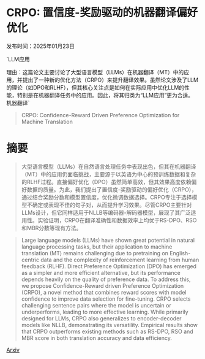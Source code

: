 # CRPO: 置信度-奖励驱动的机器翻译偏好优化

发布时间：2025年01月23日

`LLM应用

理由：这篇论文主要讨论了大型语言模型（LLMs）在机器翻译（MT）中的应用，并提出了一种新的优化方法（CRPO）来提升翻译效果。虽然论文涉及了LLM的理论（如DPO和RLHF），但其核心关注点是如何在实际应用中优化LLM的性能，特别是在机器翻译任务中的应用。因此，将其归类为“LLM应用”更为合适。` `机器翻译`

> CRPO: Confidence-Reward Driven Preference Optimization for Machine Translation

# 摘要

> 大型语言模型（LLMs）在自然语言处理任务中表现出色，但其在机器翻译（MT）中的应用仍面临挑战，主要源于以英语为中心的预训练数据和复杂的RLHF过程。直接偏好优化（DPO）虽然简单高效，但其效果高度依赖偏好数据的质量。为此，我们提出了置信度-奖励驱动的偏好优化（CRPO），通过结合奖励分数和模型置信度，优化微调数据选择。CRPO专注于选择模型不确定或表现不佳的句子对，从而提升学习效果。尽管CRPO主要针对LLMs设计，但它同样适用于NLLB等编码器-解码器模型，展现了其广泛适用性。实验证明，CRPO在翻译准确性和数据效率上均优于RS-DPO、RSO和MBR分数等现有方法。

> Large language models (LLMs) have shown great potential in natural language processing tasks, but their application to machine translation (MT) remains challenging due to pretraining on English-centric data and the complexity of reinforcement learning from human feedback (RLHF). Direct Preference Optimization (DPO) has emerged as a simpler and more efficient alternative, but its performance depends heavily on the quality of preference data. To address this, we propose Confidence-Reward driven Preference Optimization (CRPO), a novel method that combines reward scores with model confidence to improve data selection for fine-tuning. CRPO selects challenging sentence pairs where the model is uncertain or underperforms, leading to more effective learning. While primarily designed for LLMs, CRPO also generalizes to encoder-decoder models like NLLB, demonstrating its versatility. Empirical results show that CRPO outperforms existing methods such as RS-DPO, RSO and MBR score in both translation accuracy and data efficiency.

[Arxiv](https://arxiv.org/abs/2501.13927)